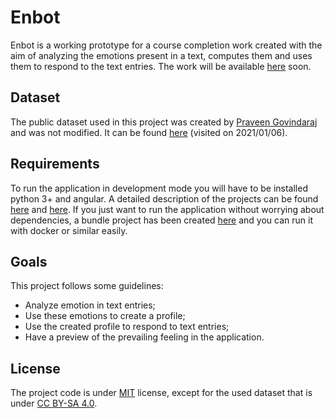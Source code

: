 # Enbot
Enbot is a working prototype for a course completion work created with the aim of analyzing the emotions present in a text, computes them and uses them to respond to the text entries. The work will be available [here](https://riuni.unisul.br/) soon.

## Dataset
The public dataset used in this project was created by [Praveen Govindaraj](https://www.kaggle.com/praveengovi) and was not modified. It can be found [here](https://www.kaggle.com/praveengovi/emotions-dataset-for-nlp) (visited on 2021/01/06).

## Requirements
To run the application in development mode you will have to be installed python 3+ and angular. A detailed description of the projects can be found [here](https://github.com/enbot/core) and [here](https://github.com/enbot/chat). If you just want to run the application without worrying about dependencies, a bundle project has been created [here](https://github.com/enbot/bundle) and you can run it with docker or similar easily.

## Goals
This project follows some guidelines:
* Analyze emotion in text entries;
* Use these emotions to create a profile;
* Use the created profile to respond to text entries;
* Have a preview of the prevailing feeling in the application.

## License
The project code is under [MIT](https://github.com/enbot/bundle/blob/master/LICENSE) license, except for the used dataset that is under [CC BY-SA 4.0](https://creativecommons.org/licenses/by-sa/4.0/).
